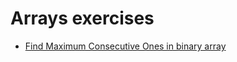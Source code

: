# Arrays exercises

- [Find Maximum Consecutive Ones in binary array](./find-max-consecutive-ones/find_max_consecutive_ones.md)